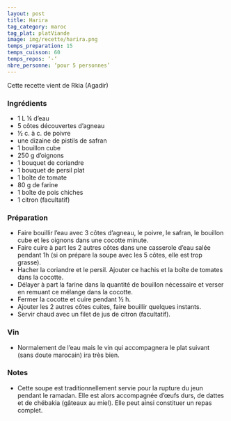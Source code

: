 ```yaml
---
layout: post
title: Harira
tag_category: maroc
tag_plat: platViande
image: img/recette/harira.png
temps_preparation: 15
temps_cuisson: 60
temps_repos: ‘-‘
nbre_personne: ‘pour 5 personnes’
---
```

Cette recette vient de Rkia (Agadir)

### Ingrédients
* 1 L ¼ d’eau
* 5 côtes découvertes d’agneau
* ½ c. à c. de poivre
* une dizaine de pistils de safran
* 1 bouillon cube
* 250 g d’oignons
* 1 bouquet de coriandre
* 1 bouquet de persil plat
* 1 boîte de tomate
* 80 g de farine
* 1 boîte de pois chiches
* 1 citron (facultatif)

### Préparation
* Faire bouillir l’eau avec 3 côtes d’agneau, le poivre, le safran, le bouillon cube et les oignons dans une cocotte minute.
* Faire cuire à part les 2 autres côtes dans une casserole d’eau salée pendant 1h (si on prépare la soupe avec les 5 côtes, elle est trop grasse).
* Hacher la coriandre et le persil. Ajouter ce hachis et la boîte de tomates dans la cocotte.
* Délayer à part la farine dans la quantité de bouillon nécessaire et verser en remuant ce mélange dans la cocotte.
* Fermer la cocotte et cuire pendant ½ h.
* Ajouter les 2 autres côtes cuites, faire bouillir quelques instants.
* Servir chaud avec un filet de jus de citron (facultatif).

### Vin
* Normalement de l’eau mais le vin qui accompagnera le plat suivant (sans doute marocain) ira très bien.

### Notes
* Cette soupe est traditionnellement servie pour la rupture du jeun pendant le ramadan. Elle est alors accompagnée d’œufs durs, de dattes et de chébakia (gâteaux au miel). Elle peut ainsi constituer un repas complet.
